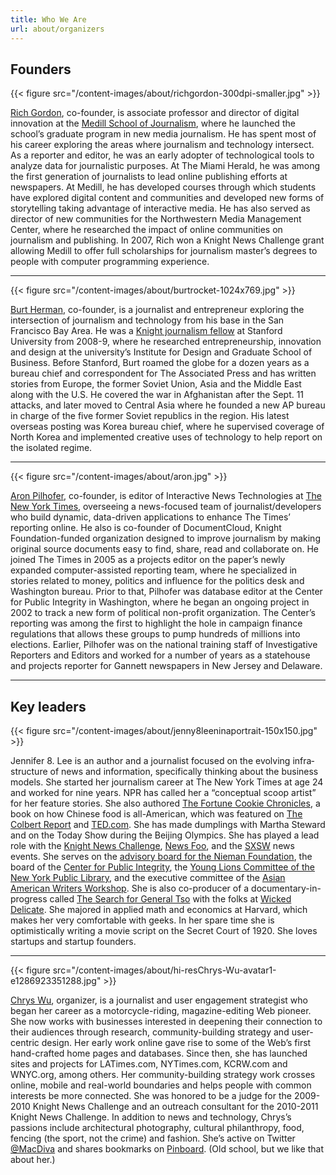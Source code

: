 ```yaml
---
title: Who We Are
url: about/organizers
---
```

## Founders

{{< figure src="/content-images/about/richgordon-300dpi-smaller.jpg" >}}

[Rich Gordon][1], co-founder, is associate professor and director of digital innovation at the [Medill School of Journalism][2], where he launched the school’s graduate program in new media journalism. He has spent most of his career exploring the areas where journalism and technology intersect. As a reporter and editor, he was an early adopter of technological tools to analyze data for journalistic purposes. At The Miami Herald, he was among the first generation of journalists to lead online publishing efforts at newspapers. At Medill, he has developed courses through which students have explored digital content and communities and developed new forms of storytelling taking advantage of interactive media. He has also served as director of new communities for the Northwestern Media Management Center, where he researched the impact of online communities on journalism and publishing. In 2007, Rich won a Knight News Challenge grant allowing Medill to offer full scholarships for journalism master&#8217;s degrees to people with computer programming experience.

---

{{< figure src="/content-images/about/burtrocket-1024x769.jpg" >}}

[Burt Herman][3], co-founder, is a journalist and entrepreneur exploring the intersection of journalism and technology from his base in the San Francisco Bay Area. He was a [Knight journalism fellow][4] at Stanford University from 2008-9, where he researched entrepreneurship, innovation and design at the university&#8217;s Institute for Design and Graduate School of Business. Before Stanford, Burt roamed the globe for a dozen years as a bureau chief and correspondent for The Associated Press and has written stories from Europe, the former Soviet Union, Asia and the Middle East along with the U.S. He covered the war in Afghanistan after the Sept. 11 attacks, and later moved to Central Asia where he founded a new AP bureau in charge of the five former Soviet republics in the region. His latest overseas posting was Korea bureau chief, where he supervised coverage of North Korea and implemented creative uses of technology to help report on the isolated regime.

---

{{< figure src="/content-images/about/aron.jpg" >}}

[Aron Pilhofer][5], co-founder, is editor of Interactive News Technologies at [The New York Times][6], overseeing a news-focused team of journalist/developers who build dynamic, data-driven applications to enhance The Times&#8217; reporting online. He also is co-founder of DocumentCloud, Knight Foundation-funded organization designed to improve journalism by making original source documents easy to find, share, read and collaborate on. He joined The Times in 2005 as a projects editor on the paper&#8217;s newly expanded computer-assisted reporting team, where he specialized in stories related to money, politics and influence for the politics desk and Washington bureau. Prior to that, Pilhofer was database editor at the Center for Public Integrity in Washington, where he began an ongoing project in 2002 to track a new form of political non-profit organization. The Center&#8217;s reporting was among the first to highlight the hole in campaign finance regulations that allows these groups to pump hundreds of millions into elections. Earlier, Pilhofer was on the national training staff of Investigative Reporters and Editors and worked for a number of years as a statehouse and projects reporter for Gannett newspapers in New Jersey and Delaware.

---

## Key leaders

{{< figure src="/content-images/about/jenny8leeninaportrait-150x150.jpg" >}}

Jennifer 8. Lee is an author and a journalist focused on the evolv­ing infra­struc­ture of news and information, specifically thinking about the business models. She started her journalism career at The New York Times at age 24 and worked for nine years. NPR has called her a &#8220;conceptual scoop artist&#8221; for her feature stories. She also authored [The Fortune Cookie Chronicles][7], a book on how Chinese food is all-American, which was featured on [The Colbert Report][8] and [TED.com][9]. She has made dumplings with Martha Steward and on the Today Show during the Beijing Olympics. She has played a lead role with the [Knight News Challenge][10], [News Foo][11], and the [SXSW][12] news events. She serves on the [advisory board for the Nieman Foundation][13], the board of the [Center for Public Integrity][14], the [Young Lions Committee of the New York Public Library][15], and the executive committee of the [Asian American Writers Workshop][16]. She is also co-producer of a documentary-in-progress called [The Search for General Tso][17] with the folks at [Wicked Delicate][18]. She majored in applied math and economics at Harvard, which makes her very comfortable with geeks. In her spare time she is optimistically writing a movie script on the Secret Court of 1920. She loves startups and startup founders.

---

{{< figure src="/content-images/about/hi-resChrys-Wu-avatar1-e1286923351288.jpg" >}}

[Chrys Wu][19], organizer, is a journalist and user engagement strategist who began her career as a motorcycle-riding, magazine-editing Web pioneer. She now works with businesses interested in deepening their connection to their audiences through research, community-building strategy and user-centric design. Her early work online gave rise to some of the Web&#8217;s first hand-crafted home pages and databases. Since then, she has launched sites and projects for LATimes.com, NYTimes.com, KCRW.com and WNYC.org, among others. Her community-building strategy work crosses online, mobile and real-world boundaries and helps people with common interests be more connected. She was honored to be a judge for the 2009-2010 Knight News Challenge and an outreach consultant for the 2010-2011 Knight News Challenge. In addition to news and technology, Chrys’s passions include architectural photography, cultural philanthropy, food, fencing (the sport, not the crime) and fashion. She’s active on Twitter [@MacDiva][20] and shares bookmarks on [Pinboard][21]. (Old school, but we like that about her.)

 [1]: http://www.linkedin.com/in/richgordon
 [2]: http://www.medill.northwestern.edu/
 [3]: http://burtherman.com
 [4]: http://knight.stanford.edu/fellows/2009/herman/
 [5]: http://twitter.com/pilhofer
 [6]: http://nytimes.com
 [7]: http://fortunecookiechronicles.com
 [8]: http://www.colbertnation.com/the-colbert-report-videos/163297/march-04-2008/jennifer-8--lee
 [9]: http://www.ted.com/talks/jennifer_8_lee_looks_for_general_tso.html
 [10]: http://newschallenge.org
 [11]: http://newsfoo.org
 [12]: http://sxsw.com
 [13]: http://www.nieman.harvard.edu/NiemanFoundation/AboutTheFoundation/AdvisoryBoard.aspx
 [14]: http://cpi.org
 [15]: http://www.nypl.org/support/membership/young-lions
 [16]: http://aaww.org
 [17]: http://thesearchforgeneraltso.com
 [18]: http://wickedelicate.com
 [19]: http://chryswu.com/
 [20]: http://twitter.com/MacDiva
 [21]: http://pinboard.in/u:MacDiva
